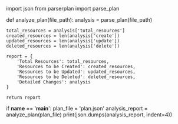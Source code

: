 import json
from parserplan import parse_plan

def analyze_plan(file_path):
    analysis = parse_plan(file_path)
    
    total_resources = analysis['total_resources']
    created_resources = len(analysis['create'])
    updated_resources = len(analysis['update'])
    deleted_resources = len(analysis['delete'])
    
    report = {
        'Total Resources': total_resources,
        'Resources to be Created': created_resources,
        'Resources to be Updated': updated_resources,
        'Resources to be Deleted': deleted_resources,
        'Detailed Changes': analysis
    }
    
    return report

if __name__ == '__main__':
    plan_file = 'plan.json'
    analysis_report = analyze_plan(plan_file)
    print(json.dumps(analysis_report, indent=4))

